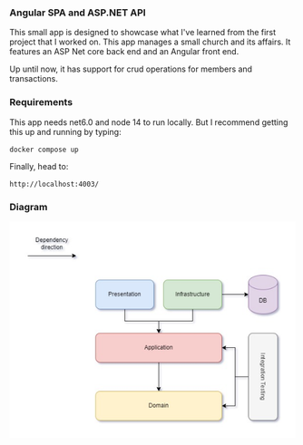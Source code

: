 ### Angular SPA and ASP.NET API

This small app is designed to showcase what I've learned from the first project that I worked on. This app manages a small church and its affairs. It features an ASP Net core back end and an Angular front end.

Up until now, it has support for crud operations for members and transactions.

### Requirements 

This app needs net6.0 and node 14 to run locally. But I recommend getting this up and running by typing:

```
docker compose up
```

Finally, head to:

```
http://localhost:4003/
```

### Diagram

![](diagram.jpg)